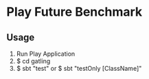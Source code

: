 # Play Future Benchmark

## Usage

1. Run Play Application
1. $ cd gatling
1. $ sbt "test" or $ sbt "testOnly [ClassName]"
